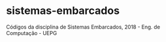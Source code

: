 # sistemas-embarcados
Códigos da disciplina de Sistemas Embarcados, 2018 - Eng. de Computação - UEPG
